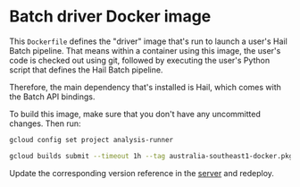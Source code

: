 # Batch driver Docker image

This `Dockerfile` defines the "driver" image that's run to launch a user's Hail
Batch pipeline. That means within a container using this image, the user's code
is checked out using git, followed by executing the user's Python script that
defines the Hail Batch pipeline.

Therefore, the main dependency that's installed is Hail, which comes with the
Batch API bindings.

To build this image, make sure that you don't have any uncommitted changes.
Then run:

```bash
gcloud config set project analysis-runner

gcloud builds submit --timeout 1h --tag australia-southeast1-docker.pkg.dev/analysis-runner/images/driver:(git rev-parse --short=12 HEAD)
```

Update the corresponding version reference in the [server](../server) and
redeploy.
